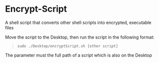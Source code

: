 # Encrypt-Script
A shell script that converts other shell scripts into encrypted, executable files

Move the script to the Desktop, then run the script in the following format:
> `sudo ./Desktop/encryptScript.sh [other script]`

The parameter must the full path of a script which is also on the Desktop

